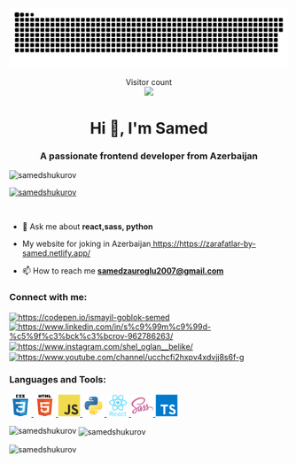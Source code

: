 


<a href=#><img src="contributions.svg"></a>

<p align="center"> 
  Visitor count<br>
  <img src="https://profile-counter.glitch.me/SamedShukurov/count.svg" />
</p>


 
<h1 align="center">Hi 👋, I'm Samed</h1>
<h3 align="center">A passionate frontend developer from Azerbaijan</h3>

<p align="left"> <img src="https://komarev.com/ghpvc/?username=samedshukurov&label=Profile%20views&color=0e75b6&style=flat" alt="samedshukurov" /> </p>

<p align="left"> <a href="https://github.com/ryo-ma/github-profile-trophy"><img src="https://github-profile-trophy.vercel.app/?username=samedshukurov" alt="samedshukurov" /></a> </p>

<p align="left"> <a href="https://twitter.com/" target="blank"><img src="https://img.shields.io/twitter/follow/?logo=twitter&style=for-the-badge" alt="" /></a> </p>

- 💬 Ask me about **react,sass, python**
- My website for joking in Azerbaijan<a aligh="left" href="https://https://zarafatlar-by-samed.netlify.app/" target="_blank" rel="noreferrer noopener"> https://https://zarafatlar-by-samed.netlify.app/</a>

- 📫 How to reach me **samedzauroglu2007@gmail.com**

<h3 align="left">Connect with me:</h3>
<p align="left">
<a href="https://codepen.io/https://codepen.io/ismayil-goblok-semed" target="blank"><img align="center" src="https://raw.githubusercontent.com/rahuldkjain/github-profile-readme-generator/master/src/images/icons/Social/codepen.svg" alt="https://codepen.io/ismayil-goblok-semed" height="30" width="40" /></a>
<a href="https://linkedin.com/in/https://www.linkedin.com/in/s%c9%99m%c9%99d-%c5%9f%c3%bck%c3%bcrov-962786263/" target="blank"><img align="center" src="https://raw.githubusercontent.com/rahuldkjain/github-profile-readme-generator/master/src/images/icons/Social/linked-in-alt.svg" alt="https://www.linkedin.com/in/s%c9%99m%c9%99d-%c5%9f%c3%bck%c3%bcrov-962786263/" height="30" width="40" /></a>
<a href="https://instagram.com/https://www.instagram.com/shel_oglan__belike/" target="blank"><img align="center" src="https://raw.githubusercontent.com/rahuldkjain/github-profile-readme-generator/master/src/images/icons/Social/instagram.svg" alt="https://www.instagram.com/shel_oglan__belike/" height="30" width="40" /></a>
<a href="https://www.youtube.com/c/https://www.youtube.com/channel/ucchcfi2hxpv4xdvjj8s6f-g" target="blank"><img align="center" src="https://raw.githubusercontent.com/rahuldkjain/github-profile-readme-generator/master/src/images/icons/Social/youtube.svg" alt="https://www.youtube.com/channel/ucchcfi2hxpv4xdvjj8s6f-g" height="30" width="40" /></a>
</p>

<h3 align="left">Languages and Tools:</h3>
<p align="left"> <a href="https://www.w3schools.com/css/" target="_blank" rel="noreferrer"> <img src="https://raw.githubusercontent.com/devicons/devicon/master/icons/css3/css3-original-wordmark.svg" alt="css3" width="40" height="40"/> </a> <a href="https://www.w3.org/html/" target="_blank" rel="noreferrer"> <img src="https://raw.githubusercontent.com/devicons/devicon/master/icons/html5/html5-original-wordmark.svg" alt="html5" width="40" height="40"/> </a> <a href="https://developer.mozilla.org/en-US/docs/Web/JavaScript" target="_blank" rel="noreferrer"> <img src="https://raw.githubusercontent.com/devicons/devicon/master/icons/javascript/javascript-original.svg" alt="javascript" width="40" height="40"/> </a> <a href="https://www.python.org" target="_blank" rel="noreferrer"> <img src="https://raw.githubusercontent.com/devicons/devicon/master/icons/python/python-original.svg" alt="python" width="40" height="40"/> </a> <a href="https://reactjs.org/" target="_blank" rel="noreferrer"> <img src="https://raw.githubusercontent.com/devicons/devicon/master/icons/react/react-original-wordmark.svg" alt="react" width="40" height="40"/> </a> <a href="https://sass-lang.com" target="_blank" rel="noreferrer"> <img src="https://raw.githubusercontent.com/devicons/devicon/master/icons/sass/sass-original.svg" alt="sass" width="40" height="40"/> </a> <a href="https://www.typescriptlang.org/" target="_blank" rel="noreferrer"> <img src="https://raw.githubusercontent.com/devicons/devicon/master/icons/typescript/typescript-original.svg" alt="typescript" width="40" height="40"/> </a> </p>

<p><img align="left" src="https://github-readme-stats.vercel.app/api/top-langs?username=samedshukurov&show_icons=true&locale=en&layout=compact" alt="samedshukurov" /></p>

<p>&nbsp;<img align="center" src="https://github-readme-stats.vercel.app/api?username=samedshukurov&show_icons=true&locale=en" alt="samedshukurov" /></p>

<p><img align="center" src="https://github-readme-streak-stats.herokuapp.com/?user=samedshukurov&" alt="samedshukurov" /></p>
